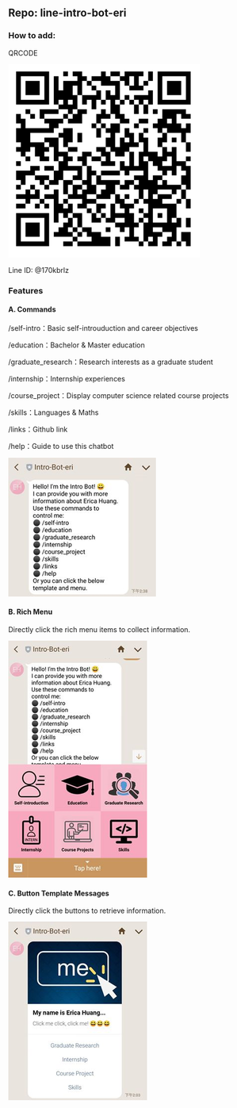 ## Repo: line-intro-bot-eri

### How to add:
QRCODE

![image](https://github.com/zeroHuang0516/line-intro-bot-eri/blob/master/img/qrcode.png?raw=true)

Line ID: @170kbrlz

### Features
#### A. Commands

/self-intro：Basic self-introuduction and career objectives

/education：Bachelor & Master education

/graduate_research：Research interests as a graduate student  

/internship：Internship experiences

/course_project：Display computer science related course projects

/skills：Languages & Maths

/links：Github link

/help：Guide to use this chatbot

![image](https://github.com/zeroHuang0516/line-intro-bot-eri/blob/master/img/demo-commands.jpg?raw=true)

#### B. Rich Menu

Directly click the rich menu items to collect information.

![image](https://github.com/zeroHuang0516/line-intro-bot-eri/blob/master/img/demo-rich-menu.jpg?raw=true)

#### C. Button Template Messages

Directly click the buttons to retrieve information.

![image](https://github.com/zeroHuang0516/line-intro-bot-eri/blob/master/img/demo-template.jpg?raw=true)
